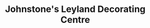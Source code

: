 ---
title: "Johnstone's Leyland Decorating Centre"
url: /chelmsford/johnstones-leyland-decorating-centre/
shop: interior decoration
---